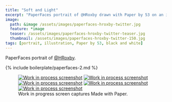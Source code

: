 ```yaml
---
title: "Soft and Light"
excerpt: "PaperFaces portrait of @HRoxby drawn with Paper by 53 on an iPad."
image: 
  path: &image /assets/images/paperfaces-hroxby-twitter.jpg 
  feature: *image
  teaser: /assets/images/paperfaces-hroxby-twitter-teaser.jpg
  thumbnail: /assets/images/paperfaces-hroxby-twitter-150.jpg
tags: [portrait, illustration, Paper by 53, black and white]
---
```


PaperFaces portrait of [@HRoxby](https://twitter.com/HRoxby).

{% include boilerplate/paperfaces-2.md %}

<figure class="third">
  <a href="/assets/images/paperfaces-hroxby-process-1-lg.jpg"><img src="/assets/images/paperfaces-hroxby-process-1-600.jpg" alt="Work in process screenshot"></a>
  <a href="/assets/images/paperfaces-hroxby-process-2-lg.jpg"><img src="/assets/images/paperfaces-hroxby-process-2-600.jpg" alt="Work in process screenshot"></a>
  <a href="/assets/images/paperfaces-hroxby-process-3-lg.jpg"><img src="/assets/images/paperfaces-hroxby-process-3-600.jpg" alt="Work in process screenshot"></a>
  <a href="/assets/images/paperfaces-hroxby-process-4-lg.jpg"><img src="/assets/images/paperfaces-hroxby-process-4-600.jpg" alt="Work in process screenshot"></a>
  <a href="/assets/images/paperfaces-hroxby-process-5-lg.jpg"><img src="/assets/images/paperfaces-hroxby-process-5-600.jpg" alt="Work in process screenshot"></a>
  <figcaption>Work in progress screen captures Made with Paper.</figcaption>
</figure>
